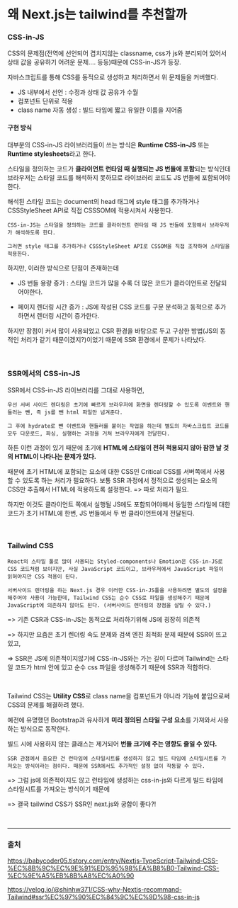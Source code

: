 # 왜 Next.js는 tailwind를 추천할까

### CSS-in-JS

CSS의 문제점(전역에 선언되어 겹치지않는 classname, css가 js와 분리되어 있어서 상태 값을 공유하기 어려운 문제.... 등등)때문에 CSS-in-JS가 등장.

자바스크립트를 통해 CSS를 동적으로 생성하고 처리하면서 위 문제들을 커버했다.

- JS 내부에서 선언 : 수정과 상태 값 공유가 수월
- 컴포넌트 단위로 적용
- class name 자동 생성 : 빌드 타임에 짧고 유일한 이름을 지어줌

#### 구현 방식

대부분의 CSS-in-JS 라이브러리들이 쓰는 방식은 **Runtime CSS-in-JS** 또는 **Runtime stylesheets**라고 한다.

스타일을 정의하는 코드가 **클라이언트 런타임 때 실행되는 JS 번들에 포함**되는 방식인데 브라우저는 스타일 코드를 해석하지 못하므로 라이브러리 코드도 JS 번들에 포함되어야한다.

해석된 스타일 코드는 document의 head 태그에 style 태그를 추가하거나 CSSStyleSheet API로 직접 CSSSOM에 적용시켜서 사용한다.

```
CSS-in-JS는 스타일을 정의하는 코드를 클라이언트 런타임 때 JS 번들에 포함해서 브라우저가 해석하도록 한다.

그러면 style 태그를 추가하거나 CSSStyleSheet API로 CSSOM을 직접 조작하여 스타일을 적용한다.
```

하지만, 이러한 방식으로 단점이 존재하는데

- JS 번들 용량 증가 : 스타일 코드가 많을 수록 더 많은 코드가 클라이언트로 전달되어야한다.

- 페이지 렌더링 시간 증가 : JS에 작성된 CSS 코드를 구문 분석하고 동적으로 추가하면서 렌더링 시간이 증가한다.

하지만 장점이 커서 많이 사용되었고 CSR 환경을 바탕으로 두고 구상한 방법(JS의 동적인 처리가 같기 때문이겠지?)이었기 때문에 SSR 환경에서 문제가 나타났다.

<br />

### SSR에서의 CSS-in-JS

SSR에서 CSS-in-JS 라이브러리를 그대로 사용하면,

```
우선 서버 사이드 렌더링은 초기에 빠르게 브라우저에 화면을 렌더링할 수 있도록 이벤트와 핸들러는 뺀, 즉 js를 뺀 html 파일만 넘겨준다.

그 후에 hydrate로 뺀 이벤트와 핸들러를 붙이는 작업을 하는데 별도의 자바스크립트 코드를 모두 다운로드, 파싱, 실행하는 과정을 거쳐 브라우저에게 전달한다.
```

하튼 이런 과정이 있기 때문에 초기에 **HTML에 스타일이 전혀 적용되지 않아 잠깐 날 것의 HTML이 나타나는 문제가 있다.**

때문에 초기 HTML에 포함되는 요소에 대한 CSS인 Critical CSS를 서버쪽에서 사용할 수 있도록 하는 처리가 필요하다. 보통 SSR 과정에서 정적으로 생성되는 요소의 CSS만 추출해서 HTML에 적용하도록 설정한다. => 따로 처리가 필요.

하지만 이것도 클라이언트 쪽에서 실행될 JS에도 포함되어야해서 동일한 스타일에 대한 코드가 초기 HTML에 한번, JS 번들에서 두 번 클라이언트에게 전달된다.

<br />

### Tailwind CSS

```
React의 스타일 툴로 많이 사용되는 Styled-components나 Emotion은 CSS-in-JS로 CSS 코드처럼 보이지만, 사실 JavaScript 코드이고, 브라우저에서 JavaScript 파일이 읽혀야지만 CSS 적용이 된다.

서버사이드 렌더링을 하는 Next.js 경우 이러한 CSS-in-JS툴을 사용하려면 별도의 설정을 해주어야 사용이 가능한데, Tailwind CSS는 순수 CSS로 파일을 생성해주기 때문에 JavaScript에 의존하지 않아도 된다. (서버사이드 렌더링의 장점을 살릴 수 있다.)
```

=> 기존 CSR과 CSS-in-JS는 동적으로 처리하기위해 JS에 굉장히 의존적

=> 하지만 요즘은 초기 렌더링 속도 문제와 검색 엔진 최적화 문제 때문에 SSR이 뜨고있고,

=> SSR은 JS에 의존적이지않기에 CSS-in-JS와는 가는 길이 다르며 Tailwind는 스타일 코드가 html 안에 있고 순수 css 파일을 생성해주기 때문에 SSR과 적합하다.

<br />

Tailwind CSS는 **Utility CSS**로 class name을 컴포넌트가 아니라 기능에 붙임으로써 CSS의 문제를 해결하려 했다.

예전에 유명했던 Bootstrap과 유사하게 **미리 정의된 스타일 구성 요소**를 가져와서 사용하는 방식으로 동작한다.

빌드 시에 사용하지 않는 클래스는 제거되어 **번들 크기에 주는 영향도 줄일 수 있다.**

```
SSR 관점에서 중요한 건 런타임에 스타일시트를 생성하지 않고 빌드 타임에 스타일시트를 가져오는 방식이라는 점이다. 때문에 SSR에서도 추가적인 설정 없이 작동할 수 있다.
```

=> 그럼 js에 의존적이지도 않고 런타임에 생성하는 css-in-js와 다르게 빌드 타임에 스타일시트를 가져오는 방식이기 때문에

=> 결국 tailwind CSS가 SSR인 next.js와 궁합이 좋다?!

<br />

---

### 출처

https://babycoder05.tistory.com/entry/Nextjs-TypeScript-Tailwind-CSS-%EC%8B%9C%EC%9E%91%ED%95%98%EA%B8%B0-Tailwind-CSS-%EC%9E%A5%EB%8B%A8%EC%A0%90

https://velog.io/@shinhw371/CSS-why-Nextjs-recommand-Tailwind#ssr%EC%97%90%EC%84%9C%EC%9D%98-css-in-js
